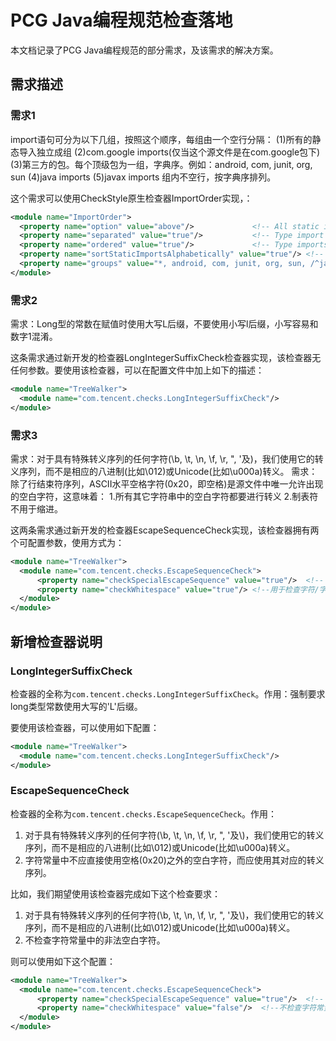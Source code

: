 # PCG Java编程规范检查落地

本文档记录了PCG Java编程规范的部分需求，及该需求的解决方案。

## 需求描述

### 需求1

import语句可分为以下几组，按照这个顺序，每组由一个空行分隔：
(1)所有的静态导入独立成组
(2)com.google imports(仅当这个源文件是在com.google包下)
(3)第三方的包。每个顶级包为一组，字典序。例如：android, com, junit, org, sun
(4)java imports
(5)javax imports 组内不空行，按字典序排列。

这个需求可以使用CheckStyle原生检查器ImportOrder实现，：

``` xml
<module name="ImportOrder">
  <property name="option" value="above"/>             <!-- All static imports are at the top. -->
  <property name="separated" value="true"/>           <!-- Type import groups should be separated by, at least, one blank line. -->
  <property name="ordered" value="true"/>             <!-- Type imports within each group should be sorted. -->
  <property name="sortStaticImportsAlphabetically" value="true"/> <!-- Static imports are sorted within the group. -->
  <property name="groups" value="*, android, com, junit, org, sun, /^java\./,javax"/>
</module>
```

### 需求2

需求：Long型的常数在赋值时使用大写L后缀，不要使用小写l后缀，小写容易和数字1混淆。

这条需求通过新开发的检查器LongIntegerSuffixCheck检查器实现，该检查器无任何参数。要使用该检查器，可以在配置文件中加上如下的描述：

```xml
<module name="TreeWalker">
  <module name="com.tencent.checks.LongIntegerSuffixCheck"/>
</module>
```

### 需求3

需求：对于具有特殊转义序列的任何字符(\b, \t, \n, \f, \r, ", '及\)，我们使用它的转义序列，而不是相应的八进制(比如\012)或Unicode(比如\u000a)转义。
需求：除了行结束符序列，ASCII水平空格字符(0x20，即空格)是源文件中唯一允许出现的空白字符，这意味着：
  1.所有其它字符串中的空白字符都要进行转义
  2.制表符不用于缩进。

这两条需求通过新开发的检查器EscapeSequenceCheck实现，该检查器拥有两个可配置参数，使用方式为：

```xml
<module name="TreeWalker">
  <module name="com.tencent.checks.EscapeSequenceCheck">
      <property name="checkSpecialEscapeSequence" value="true"/>  <!-- 用于检查具有特殊转义序列的字符 -->
      <property name="checkWhitespace" value="true"/> <!--用于检查字符/字符串常量中的非空格外的空白字符-->
  </module>
</module>
```

## 新增检查器说明

### LongIntegerSuffixCheck

检查器的全称为`com.tencent.checks.LongIntegerSuffixCheck`。作用：强制要求long类型常数使用大写的'L'后缀。

要使用该检查器，可以使用如下配置：

```xml
<module name="TreeWalker">
  <module name="com.tencent.checks.LongIntegerSuffixCheck"/>
</module>
```

### EscapeSequenceCheck

检查器的全称为`com.tencent.checks.EscapeSequenceCheck`。作用：

1. 对于具有特殊转义序列的任何字符(\b, \t, \n, \f, \r, \", \'及\\)，我们使用它的转义序列，而不是相应的八进制(比如\012)或Unicode(比如\u000a)转义。
2. 字符常量中不应直接使用空格(0x20)之外的空白字符，而应使用其对应的转义序列。

比如，我们期望使用该检查器完成如下这个检查要求：

  1. 对于具有特殊转义序列的任何字符(\b, \t, \n, \f, \r, \", \'及\\)，我们使用它的转义序列，而不是相应的八进制(比如\012)或Unicode(比如\u000a)转义。
  2. 不检查字符常量中的非法空白字符。

则可以使用如下这个配置：

```xml
<module name="TreeWalker">
  <module name="com.tencent.checks.EscapeSequenceCheck">
      <property name="checkSpecialEscapeSequence" value="true"/>  <!-- 用于检查具有特殊转义序列的字符 -->
      <property name="checkWhitespace" value="false"/>  <!--不检查字符常量中的非法空白字符-->
  </module>
</module>
```